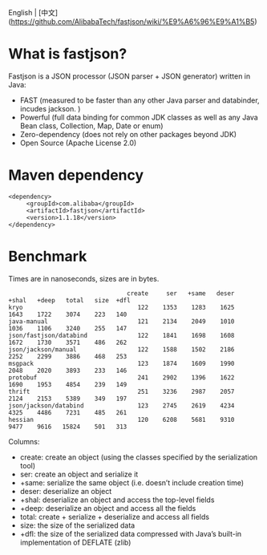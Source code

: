 English | [中文] (https://github.com/AlibabaTech/fastjson/wiki/%E9%A6%96%E9%A1%B5)

# What is fastjson?
Fastjson is a JSON processor (JSON parser + JSON generator) written in Java:
* FAST (measured to be faster than any other Java parser and databinder, incudes jackson. )
* Powerful (full data binding for common JDK classes as well as any Java Bean class, Collection, Map, Date or enum)
* Zero-dependency (does not rely on other packages beyond JDK)
* Open Source (Apache License 2.0)

# Maven dependency
    <dependency>
         <groupId>com.alibaba</groupId>
         <artifactId>fastjson</artifactId>
         <version>1.1.18</version>
    </dependency>

# Benchmark
Times are in nanoseconds, sizes are in bytes.

                                     create     ser   +same   deser   +shal   +deep   total   size  +dfl
    kryo                                122    1353    1283    1625    1643    1722    3074    223   140
    java-manual                         121    2134    2049    1010    1036    1106    3240    255   147
    json/fastjson/databind              122    1841    1698    1608    1672    1730    3571    486   262
    json/jackson/manual                 122    1588    1502    2186    2252    2299    3886    468   253
    msgpack                             123    1874    1609    1990    2048    2020    3893    233   146
    protobuf                            241    2902    1396    1622    1690    1953    4854    239   149
    thrift                              251    3236    2987    2057    2124    2153    5389    349   197
    json/jackson/databind               123    2745    2619    4234    4325    4486    7231    485   261
    hessian                             120    6208    5681    9310    9477    9616   15824    501   313


Columns: <br/>
* create: create an object (using the classes specified by the serialization tool)
* ser: create an object and serialize it
* +same: serialize the same object (i.e. doesn’t include creation time)
* deser: deserialize an object
* +shal: deserialize an object and access the top-level fields
* +deep: deserialize an object and access all the fields
* total: create + serialize + deserialize and access all fields
* size: the size of the serialized data
* +dfl: the size of the serialized data compressed with Java’s built-in implementation of DEFLATE (zlib)